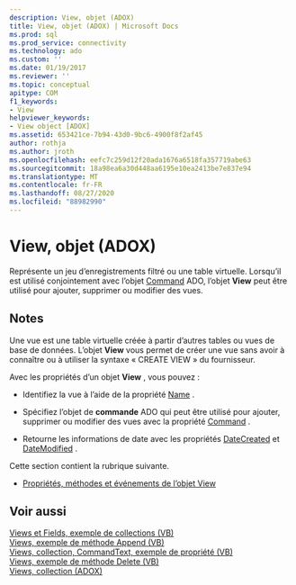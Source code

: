 ```yaml
---
description: View, objet (ADOX)
title: View, objet (ADOX) | Microsoft Docs
ms.prod: sql
ms.prod_service: connectivity
ms.technology: ado
ms.custom: ''
ms.date: 01/19/2017
ms.reviewer: ''
ms.topic: conceptual
apitype: COM
f1_keywords:
- View
helpviewer_keywords:
- View object [ADOX]
ms.assetid: 653421ce-7b94-43d0-9bc6-4900f8f2af45
author: rothja
ms.author: jroth
ms.openlocfilehash: eefc7c259d12f20ada1676a6518fa357719abe63
ms.sourcegitcommit: 18a98ea6a30d448aa6195e10ea2413be7e837e94
ms.translationtype: MT
ms.contentlocale: fr-FR
ms.lasthandoff: 08/27/2020
ms.locfileid: "88982990"
---
```

# <a name="view-object-adox"></a>View, objet (ADOX)
Représente un jeu d’enregistrements filtré ou une table virtuelle. Lorsqu’il est utilisé conjointement avec l’objet [Command](../ado-api/command-object-ado.md) ADO, l’objet **View** peut être utilisé pour ajouter, supprimer ou modifier des vues.  
  
## <a name="remarks"></a>Notes  
 Une vue est une table virtuelle créée à partir d’autres tables ou vues de base de données. L’objet **View** vous permet de créer une vue sans avoir à connaître ou à utiliser la syntaxe « CREATE VIEW » du fournisseur.  
  
 Avec les propriétés d’un objet **View** , vous pouvez :  
  
-   Identifiez la vue à l’aide de la propriété [Name](./name-property-adox.md) .  
  
-   Spécifiez l’objet de **commande** ADO qui peut être utilisé pour ajouter, supprimer ou modifier des vues avec la propriété [Command](./command-property-adox.md) .  
  
-   Retourne les informations de date avec les propriétés [DateCreated](./datecreated-property-adox.md) et [DateModified](./datemodified-property-adox.md) .  
  
 Cette section contient la rubrique suivante.  
  
-   [Propriétés, méthodes et événements de l’objet View](./view-object-properties-methods-and-events.md)  
  
## <a name="see-also"></a>Voir aussi  
 [Views et Fields, exemple de collections (VB)](./views-and-fields-collections-example-vb.md)   
 [Views, exemple de méthode Append (VB)](./views-append-method-example-vb.md)   
 [Views, collection, CommandText, exemple de propriété (VB)](./views-collection-commandtext-property-example-vb.md)   
 [Views, exemple de méthode Delete (VB)](./views-delete-method-example-vb.md)   
 [Views, collection (ADOX)](./views-collection-adox.md)